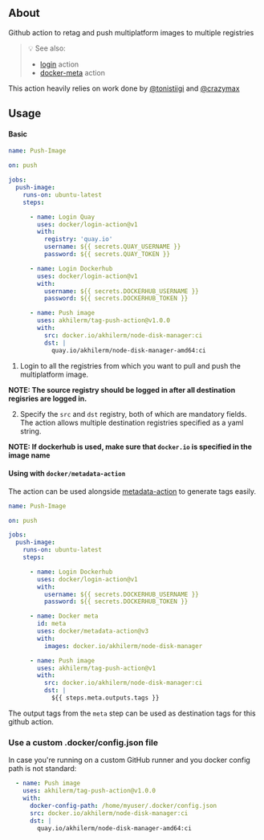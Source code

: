 ## About

Github action to retag and push multiplatform images to multiple registries

> :bulb: See also:
> * [login](https://github.com/docker/login-action) action
> * [docker-meta](https://github.com/crazy-max/ghaction-docker-meta) action

This action heavily relies on work done by [@tonistiigi](https://github.com/tonistiigi/repo-copy) and [@crazymax](https://github.com/docker/metadata-action)

## Usage

#### Basic
```yaml
name: Push-Image

on: push

jobs:
  push-image:
    runs-on: ubuntu-latest
    steps:

      - name: Login Quay
        uses: docker/login-action@v1
        with:
          registry: 'quay.io'
          username: ${{ secrets.QUAY_USERNAME }}
          password: ${{ secrets.QUAY_TOKEN }}

      - name: Login Dockerhub
        uses: docker/login-action@v1
        with:
          username: ${{ secrets.DOCKERHUB_USERNAME }}
          password: ${{ secrets.DOCKERHUB_TOKEN }}

      - name: Push image
        uses: akhilerm/tag-push-action@v1.0.0
        with:
          src: docker.io/akhilerm/node-disk-manager:ci
          dst: |
            quay.io/akhilerm/node-disk-manager-amd64:ci
```

1. Login to all the registries from which you want to pull and push the multiplatform image. 

**NOTE: The source registry should be logged in after all destination regisries are logged in.**

2. Specify the `src` and `dst` registry, both of which are mandatory fields. The action allows multiple destination 
registries specified as a yaml string.

**NOTE: If dockerhub is used, make sure that `docker.io` is specified in the image name**

#### Using with `docker/metadata-action`

The action can be used alongside [metadata-action](https://github.com/docker/metadata-action) to generate
tags easily.

```yaml
name: Push-Image

on: push

jobs:
  push-image:
    runs-on: ubuntu-latest
    steps:

      - name: Login Dockerhub
        uses: docker/login-action@v1
        with:
          username: ${{ secrets.DOCKERHUB_USERNAME }}
          password: ${{ secrets.DOCKERHUB_TOKEN }}

      - name: Docker meta
        id: meta
        uses: docker/metadata-action@v3
        with:
          images: docker.io/akhilerm/node-disk-manager     

      - name: Push image
        uses: akhilerm/tag-push-action@v1
        with:
          src: docker.io/akhilerm/node-disk-manager:ci
          dst: |
            ${{ steps.meta.outputs.tags }}
```

The output tags from the `meta` step can be used as destination tags for this github action.

### Use a custom .docker/config.json file

In case you're running on a custom GitHub runner and you docker config path is not standard:

```yaml
  - name: Push image
    uses: akhilerm/tag-push-action@v1.0.0
    with:
      docker-config-path: /home/myuser/.docker/config.json
      src: docker.io/akhilerm/node-disk-manager:ci
      dst: |
        quay.io/akhilerm/node-disk-manager-amd64:ci
```
